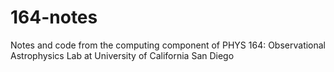 # 164-notes
Notes and code from the computing component of PHYS 164: Observational Astrophysics Lab at University of California San Diego
